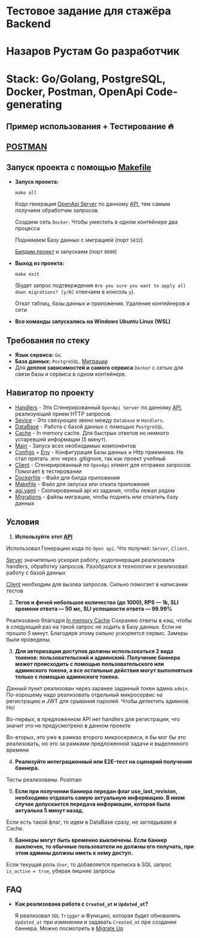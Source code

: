 # Тестовое задание для стажёра Backend

# Назаров Рустам Go разработчик 

# Stack: Go/Golang, PostgreSQL, Docker, Postman, OpenApi Code-generating

## Пример использования + Тестирование :fire:
## [POSTMAN](https://www.postman.com/altimetry-explorer-81517239/workspace/banner-service/collection/31992633-4b8e58f8-bfee-40ec-a6e5-3cdd6d4b510b)

## Запуск проекта с помощью [Makefile](https://github.com/Rustamchuk/Avito-Banner-Service/blob/main/Makefile)

- **Запуск проекта:**
  
  `make all`

  Кодо генерация [OpenApi Server](https://github.com/Rustamchuk/Avito-Banner-Service/tree/main/pkg/generated/open_api_server) по данному [API](https://github.com/avito-tech/backend-trainee-assignment-2024/blob/main/api.yaml), тем самым получаем обработчик запросов.

  Создаем сеть `Docker`. Чтобы уместить в одном контейнере два процесса

  Поднимаем Базу данных с миграцией (порт `5432`)

  [Билдим проект](https://github.com/Rustamchuk/Avito-Banner-Service/blob/main/Dockerfile) и запускаем (порт `8080`)

- **Выход из проекта:**

  `make exit`

  (Будет запрос подтверждения `Are you sure you want to apply all down migrations? [y/N]` отвечаем в консоль `y`).

  Откат таблиц, базы данных и приложения. Удаление контейнеров и сети
- **Все команды запускались на Windows Ubuntu Linux (WSL)**

## Требования по стеку
- **Язык сервиса:** `Go`. 
- **База данных:** `PostgreSQL`. [Миграции](https://github.com/Rustamchuk/Avito-Banner-Service/tree/main/schema)
- Для **деплоя зависимостей и самого сервиса** `Docker` с сетью для связи базы и сервиса в одном контейнере.

## Навигатор по проекту
- [Handlers](https://github.com/Rustamchuk/Avito-Banner-Service/tree/main/pkg/generated/open_api_server) - Это Сгенерированный `OpenApi Server` по данному [API](https://github.com/avito-tech/backend-trainee-assignment-2024/blob/main/api.yaml), реализующий прием HTTP запросов.
- [Sevice](https://github.com/Rustamchuk/Avito-Banner-Service/blob/main/internal/service/banner.go) - Это связующее звено между `Database` и `Handlers`.
- [DataBase](https://github.com/Rustamchuk/Avito-Banner-Service/tree/main/internal/repository) - Работа с базой данных с помощью `PostgreSQL`.
- [Cache](https://github.com/Rustamchuk/Avito-Banner-Service/tree/main/internal/repository/cache) - In memory cache. Для быстрых ответов но немного устаревшей информации (5 минут).
- [Main](https://github.com/Rustamchuk/Avito-Banner-Service/blob/main/cmd/server/main.go) - Запуск всех необходимых компонентов
- [Configs](https://github.com/Rustamchuk/Avito-Banner-Service/blob/main/configs/config.yml) + [Env]() - Конфигурация Базы данных и Http приемника. Не стал прятать .env через .gitignore, так как проект учебный
- [Client](https://github.com/Rustamchuk/Avito-Banner-Service/blob/main/.env) - Сгенерированный по `OpenApi` клиент для отправки запросов. Помогает в тестировании
- [Dockerfile](https://github.com/Rustamchuk/Avito-Banner-Service/blob/main/Dockerfile) - Файл для билда приложения
- [Makefile](https://github.com/Rustamchuk/Avito-Banner-Service/blob/main/Makefile) - Файл для запуска или отката приложения
- [api.yaml](https://github.com/Rustamchuk/Avito-Banner-Service/blob/main/api.yaml) - Скопированный api из задания, чтобы лежал рядом
- [Migrations](https://github.com/Rustamchuk/Avito-Banner-Service/tree/main/schema) - файлы миграции, чтобы поднять или откатить базу данных

## Условия
1. **Используйте этот [API](https://github.com/avito-tech/backend-trainee-assignment-2024/blob/main/api.yaml)**

  Использовал Генерацию кода по `Open api`. Что получил: `Server`, `Client`.

  [Server](https://github.com/Rustamchuk/Avito-Banner-Service/tree/main/pkg/generated/open_api_server) значительно ускорил работу, кодогенерация реализовала handlers, обработку запросов. Разобрался в технологии и реализовал работу с базой данных

  [Client](https://github.com/Rustamchuk/Avito-Banner-Service/tree/main/pkg/generated/openapi_client) необходим для вызова запросов. Сильно помогает в написании тестов
  
2. **Тегов и фичей небольшое количество (до 1000), RPS — 1k, SLI времени ответа — 50 мс, SLI успешности ответа — 99.99%**

  Реализовано благодря [In memory Cache](https://github.com/Rustamchuk/Avito-Banner-Service/tree/main/internal/repository/cache) Сохраняю ответы в кэш, чтобы в следующий раз на такой запрос не ходить в Базу данных. Если не прошло 5 минут. Благодяря этому сильно ускоряется сервис. Замеры были проведены.

3. **Для авторизации доступов должны использоваться 2 вида токенов: пользовательский и админский.  Получение баннера может происходить с помощью пользовательского или админского токена, а все остальные действия могут выполняться только с помощью админского токена.**

  Данный пункт реализован через заранее заданный токен адмна `admin`. По-хорошему надо реализовать отдельный микросервис на регистрацию и JWT для срывания паролей. Чтобы детектить админов. Но!

  Во-первых, в предложенном API нет handlers для регистрации, что значит это не предусмотрено в данном проекте

  Во-вторых, это уже в рамках второго микросервиса, я бы мог бы это реализовать, но это за рамками предложенной задачи и выделенного времени

4. **Реализуйте интеграционный или E2E-тест на сценарий получения баннера.**

  Тесты реализованы. Postman

5. **Если при получении баннера передан флаг use_last_revision, необходимо отдавать самую актуальную информацию.  В ином случае допускается передача информации, которая была актуальна 5 минут назад.**

  Если есть такой флаг, то идем в DataBase сразу, не заглядываяя в Cache.

6. **Баннеры могут быть временно выключены. Если баннер выключен, то обычные пользователи не должны его получать, при этом админы должны иметь к нему доступ.**

  Если текущая роль `User`, то добавляется приписка в SQL запрос `is_active = true`, убирая лишние запросы

## FAQ

- **Как реализована работа с `Created_at` и `Updated_at`?**

  Я реализовал `SQL` `Trigger` и Функцию, которая будет обновалять `Updated_at` при изменении и задавать `Created_at` при создании баннера. Можно посмотреть в [Migrate Up](https://github.com/Rustamchuk/Avito-Banner-Service/blob/main/schema/000001_init.up.sql)










<!--
## Сервис баннеров
В Авито есть большое количество неоднородного контента, для которого необходимо иметь единую систему управления.  В частности, необходимо показывать разный контент пользователям в зависимости от их принадлежности к какой-либо группе. Данный контент мы будем предоставлять с помощью баннеров.
## Описание задачи
Необходимо реализовать сервис, который позволяет показывать пользователям баннеры, в зависимости от требуемой фичи и тега пользователя, а также управлять баннерами и связанными с ними тегами и фичами.
## Общие вводные
**Баннер** — это документ, описывающий какой-либо элемент пользовательского интерфейса. Технически баннер представляет собой  JSON-документ неопределенной структуры. 
**Тег** — это сущность для обозначения группы пользователей; представляет собой число (ID тега). 
**Фича** — это домен или функциональность; представляет собой число (ID фичи).  
1. Один баннер может быть связан только с одной фичей и несколькими тегами
2. При этом один тег, как и одна фича, могут принадлежать разным баннерам одновременно
3. Фича и тег однозначно определяют баннер

Так как баннеры являются для пользователя вспомогательным функционалом, допускается, если пользователь в течение короткого срока будет получать устаревшую информацию.  При этом существует часть пользователей (порядка 10%), которым обязательно получать самую актуальную информацию. Для таких пользователей нужно предусмотреть механизм получения информации напрямую из БД.
## Условия
1. Используйте этот [API](https://github.com/avito-tech/backend-trainee-assignment-2024/blob/main/api.yaml)
2. Тегов и фичей небольшое количество (до 1000), RPS — 1k, SLI времени ответа — 50 мс, SLI успешности ответа — 99.99%
3. Для авторизации доступов должны использоваться 2 вида токенов: пользовательский и админский.  Получение баннера может происходить с помощью пользовательского или админского токена, а все остальные действия могут выполняться только с помощью админского токена.  
4. Реализуйте интеграционный или E2E-тест на сценарий получения баннера.
5. Если при получении баннера передан флаг use_last_revision, необходимо отдавать самую актуальную информацию.  В ином случае допускается передача информации, которая была актуальна 5 минут назад.
6. Баннеры могут быть временно выключены. Если баннер выключен, то обычные пользователи не должны его получать, при этом админы должны иметь к нему доступ.

## Дополнительные задания:
Эти задания не являются обязательными, но выполнение всех или части из них даст вам преимущество перед другими кандидатами. 
1. Адаптировать систему для значительного увеличения количества тегов и фичей, при котором допускается увеличение времени исполнения по редко запрашиваемым тегам и фичам
2. Провести нагрузочное тестирование полученного решения и приложить результаты тестирования к решению
3. Иногда получается так, что необходимо вернуться к одной из трех предыдущих версий баннера в связи с найденной ошибкой в логике, тексте и т.д.  Измените API таким образом, чтобы можно было просмотреть существующие версии баннера и выбрать подходящую версию
4. Добавить метод удаления баннеров по фиче или тегу, время ответа которого не должно превышать 100 мс, независимо от количества баннеров.  В связи с небольшим временем ответа метода, рекомендуется ознакомиться с механизмом выполнения отложенных действий 
5. Реализовать интеграционное или E2E-тестирование для остальных сценариев
6. Описать конфигурацию линтера

## Требования по стеку
- **Язык сервиса:** предпочтительным будет Go, при этом вы можете выбрать любой, удобный вам. 
- **База данных:** предпочтительной будет PostgreSQL, при этом вы можете выбрать любую, удобную вам. 
- Для **деплоя зависимостей и самого сервиса** рекомендуется использовать Docker и Docker Compose.
## Ход решения
Если у вас возникнут вопросы по заданию, ответы на которые вы не найдете в описанных «Условиях», то вы вольны принимать решения самостоятельно.  
В таком случае приложите к проекту README-файл, в котором будет список вопросов и пояснения о том, как вы решили проблему и почему именно выбранным вами способом.
## Оформление решения
Необходимо предоставить публичный git-репозиторий на любом публичном хосте (GitHub / GitLab / etc), содержащий в master/main ветке: 
1. Код сервиса
2. Makefile c командами сборки проекта / Описанная в README.md инструкция по запуску
3. Описанные в README.md вопросы/проблемы, с которыми столкнулись,  и ваша логика их решений (если требуется)
-->

